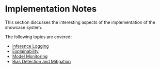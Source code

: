 # Implementation Notes

This section discusses the interesting aspects of the implementation of the showcase system.

The following topics are covered:

-   [Inference Logging](inference-logging.md)
-   [Explainability](explainability.md)
-   [Model Monitoring](model-monitoring.md)
-   [Bias Detection and Mitigation](bias.md)
